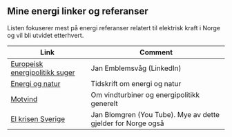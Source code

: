 ## Mine energi linker og referanser

Listen fokuserer mest på energi referanser relatert til elektrisk kraft i Norge og vil bli utvidet etterhvert. 

| Link                                                                                                                                                                                           | Comment                                                      |
|------------------------------------------------------------------------------------------------------------------------------------------------------------------------------------------------|--------------------------------------------------------------|
| [Europeisk energipolitikk suger](https://www.linkedin.com/pulse/european-energy-policy-kills-competitiveness-without-any-emblemsv%25C3%25A5g-ah39f/?trackingId=J%2B12DFDCTvCmNHZqb4bhxA%3D%3D) | Jan Emblemsvåg  (LinkedIn)                                   | 
| [Energi og natur](https://energiognatur.no/energipolitikk-pa-naturens-premisser/)                                                                                                              | Tidskrift om energi og natur                                 |
| [Motvind](https://motvind.org/energi-2/)                                                                                                                                                       | Om vindturbiner og energipolitikk generelt                   |
| [El krisen Sverige](https://www.youtube.com/watch?v=0Oh_w5KrEVc)                                                                                                                               | Jan Blomgren (You Tube). Mye av dette gjelder for Norge også |


